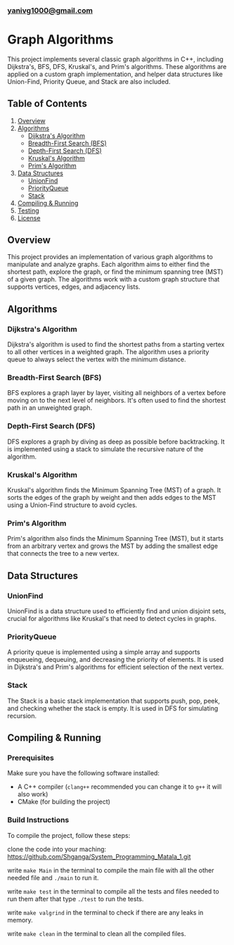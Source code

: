 ### yanivg1000@gmail.com

# Graph Algorithms

This project implements several classic graph algorithms in C++, including Dijkstra's, BFS, DFS, Kruskal's, and Prim's algorithms. These algorithms are applied on a custom graph implementation, and helper data structures like Union-Find, Priority Queue, and Stack are also included.

## Table of Contents

1. [Overview](#overview)
2. [Algorithms](#algorithms)
   - [Dijkstra's Algorithm](#dijkstras-algorithm)
   - [Breadth-First Search (BFS)](#breadth-first-search-bfs)
   - [Depth-First Search (DFS)](#depth-first-search-dfs)
   - [Kruskal's Algorithm](#kruskals-algorithm)
   - [Prim's Algorithm](#prims-algorithm)
3. [Data Structures](#data-structures)
   - [UnionFind](#unionfind)
   - [PriorityQueue](#priorityqueue)
   - [Stack](#stack)
4. [Compiling & Running](#compiling--running)
5. [Testing](#testing)
6. [License](#license)

## Overview

This project provides an implementation of various graph algorithms to manipulate and analyze graphs. Each algorithm aims to either find the shortest path, explore the graph, or find the minimum spanning tree (MST) of a given graph. The algorithms work with a custom graph structure that supports vertices, edges, and adjacency lists.

## Algorithms

### Dijkstra's Algorithm

Dijkstra's algorithm is used to find the shortest paths from a starting vertex to all other vertices in a weighted graph. The algorithm uses a priority queue to always select the vertex with the minimum distance.

### Breadth-First Search (BFS)

BFS explores a graph layer by layer, visiting all neighbors of a vertex before moving on to the next level of neighbors. It's often used to find the shortest path in an unweighted graph.

### Depth-First Search (DFS)

DFS explores a graph by diving as deep as possible before backtracking. It is implemented using a stack to simulate the recursive nature of the algorithm.

### Kruskal's Algorithm

Kruskal's algorithm finds the Minimum Spanning Tree (MST) of a graph. It sorts the edges of the graph by weight and then adds edges to the MST using a Union-Find structure to avoid cycles.

### Prim's Algorithm

Prim's algorithm also finds the Minimum Spanning Tree (MST), but it starts from an arbitrary vertex and grows the MST by adding the smallest edge that connects the tree to a new vertex.

## Data Structures

### UnionFind

UnionFind is a data structure used to efficiently find and union disjoint sets, crucial for algorithms like Kruskal's that need to detect cycles in graphs.

### PriorityQueue

A priority queue is implemented using a simple array and supports enqueueing, dequeuing, and decreasing the priority of elements. It is used in Dijkstra's and Prim's algorithms for efficient selection of the next vertex.

### Stack

The Stack is a basic stack implementation that supports push, pop, peek, and checking whether the stack is empty. It is used in DFS for simulating recursion.

## Compiling & Running

### Prerequisites

Make sure you have the following software installed:

- A C++ compiler (`clang++` recommended you can change it to `g++` it will also work)
- CMake (for building the project)

### Build Instructions

To compile the project, follow these steps:

clone the code into your maching: https://github.com/Shganga/System_Programming_Matala_1.git

write `make Main` in the terminal to compile the main file with all the other needed file and `./main` to run it.

write `make test` in the terminal to compile all the tests and files needed to run them after that type `./test` to run the tests.

write `make valgrind` in the terminal to check if there are any leaks in memory.

write `make clean` in the terminal to clean all the compiled files.


